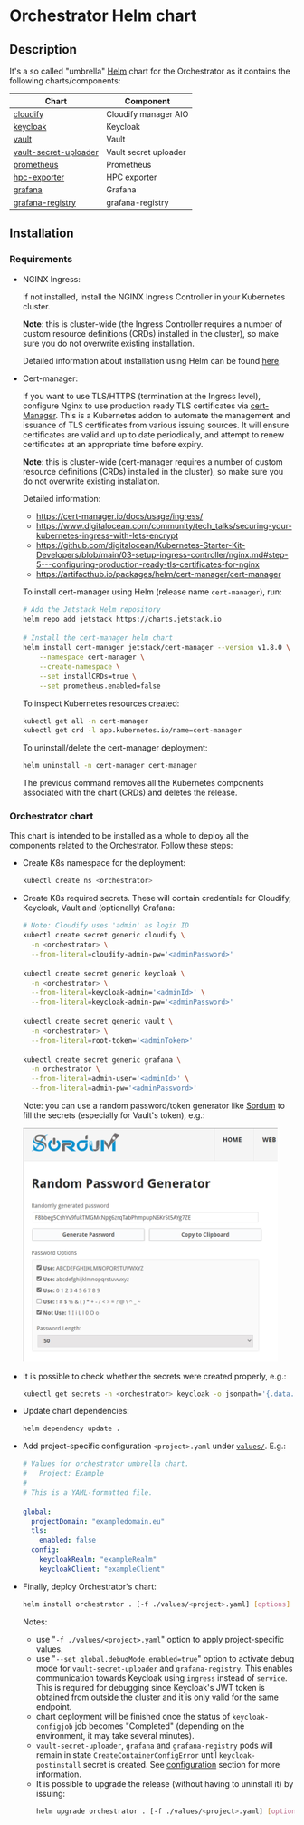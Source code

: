 # Orchestrator Helm chart

## Description

It's a so called "umbrella" [Helm](https://helm.sh/) chart for the Orchestrator
as it contains the following charts/components:

| Chart                                                       | Component              |
|-------------------------------------------------------------|------------------------|
| [cloudify](../cloudify/README.md)                           | Cloudify manager AIO   |
| [keycloak](../keycloak/README.md)                           | Keycloak               |
| [vault](../vault/README.md)                                 | Vault                  |
| [vault-secret-uploader](../vault-secret-uploader/README.md) | Vault secret uploader  |
| [prometheus](../prometheus/README.md)                       | Prometheus             |
| [hpc-exporter](../hpc-exporter/README.md)                   | HPC exporter           |
| [grafana](../grafana/README.md)                             | Grafana                |
| [grafana-registry](../grafana-registry/README.md)           | grafana-registry       |

## Installation

### Requirements

- NGINX Ingress:

  If not installed, install the NGINX Ingress Controller in your Kubernetes cluster.

  **Note**: this is cluster-wide (the Ingress Controller requires a number of custom
  resource definitions (CRDs) installed in the cluster), so make sure you do not
  overwrite existing installation.

  Detailed information about installation using Helm can be found
  [here](https://github.com/nginxinc/kubernetes-ingress/tree/main/deployments/helm-chart#nginx-ingress-controller-helm-chart).

- Cert-manager:

  If you want to use TLS/HTTPS (termination at the Ingress level),
  configure Nginx to use production ready TLS certificates
  via [cert-Manager](https://cert-manager.io/).
  This is a Kubernetes addon to automate the management and issuance of TLS
  certificates from various issuing sources.
  It will ensure certificates are valid and up to date periodically, and
  attempt to renew certificates at an appropriate time before expiry.

  **Note**: this is cluster-wide (cert-manager requires a number of custom
  resource definitions (CRDs) installed in the cluster), so make sure you
  do not overwrite existing installation.

  Detailed information:
  - https://cert-manager.io/docs/usage/ingress/
  - https://www.digitalocean.com/community/tech_talks/securing-your-kubernetes-ingress-with-lets-encrypt
  - https://github.com/digitalocean/Kubernetes-Starter-Kit-Developers/blob/main/03-setup-ingress-controller/nginx.md#step-5---configuring-production-ready-tls-certificates-for-nginx
  - https://artifacthub.io/packages/helm/cert-manager/cert-manager

  To install cert-manager using Helm (release name `cert-manager`), run:

  ```sh
  # Add the Jetstack Helm repository
  helm repo add jetstack https://charts.jetstack.io

  # Install the cert-manager helm chart
  helm install cert-manager jetstack/cert-manager --version v1.8.0 \
      --namespace cert-manager \
      --create-namespace \
      --set installCRDs=true \
      --set prometheus.enabled=false
  ```

  To inspect Kubernetes resources created:

  ```sh
  kubectl get all -n cert-manager
  kubectl get crd -l app.kubernetes.io/name=cert-manager
  ```

  To uninstall/delete the cert-manager deployment:

  ```sh
  helm uninstall -n cert-manager cert-manager
  ```

  The previous command removes all the Kubernetes components associated
  with the chart (CRDs) and deletes the release.


### Orchestrator chart

This chart is intended to be installed as a whole to deploy all the components related to the Orchestrator.
Follow these steps:

- Create K8s namespace for the deployment:

  ```sh
  kubectl create ns <orchestrator>
  ```

- Create K8s required secrets. These will contain credentials for Cloudify,
  Keycloak, Vault and (optionally) Grafana:

  ```sh
  # Note: Cloudify uses 'admin' as login ID
  kubectl create secret generic cloudify \
    -n <orchestrator> \
    --from-literal=cloudify-admin-pw='<adminPassword>'

  kubectl create secret generic keycloak \
    -n <orchestrator> \
    --from-literal=keycloak-admin='<adminId>' \
    --from-literal=keycloak-admin-pw='<adminPassword>'

  kubectl create secret generic vault \
    -n <orchestrator> \
    --from-literal=root-token='<adminToken>'

  kubectl create secret generic grafana \
    -n orchestrator \
    --from-literal=admin-user='<adminId>' \
    --from-literal=admin-pw='<adminPassword>'
  ```

  Note: you can use a random password/token generator like
  [Sordum](https://www.sordum.org/passwordgenerator/)
  to fill the secrets (especially for Vault's token), e.g.:

  <img src="./images/token-generator.png" alt="Token generator example" title="Token generator example" width="450" />

- It is possible to check whether the secrets were created properly, e.g.:

  ```sh
  kubectl get secrets -n <orchestrator> keycloak -o jsonpath='{.data.keycloak-admin}' | base64 --decode
  ```

- Update chart dependencies:

  ```sh
  helm dependency update .
  ```

- Add project-specific configuration `<project>.yaml` under [`values/`](./values/). E.g.:

  ```yaml
  # Values for orchestrator umbrella chart.
  #   Project: Example
  #
  # This is a YAML-formatted file.

  global:
    projectDomain: "exampledomain.eu"
    tls:
      enabled: false
    config:
      keycloakRealm: "exampleRealm"
      keycloakClient: "exampleClient"
  ```


- Finally, deploy Orchestrator's chart:

  ```sh
  helm install orchestrator . [-f ./values/<project>.yaml] [options] -n <orchestrator>
  ```

  Notes:
  - use "`-f ./values/<project>.yaml`" option to apply project-specific values.
  - use "`--set global.debugMode.enabled=true`" option to activate debug mode for
    `vault-secret-uploader` and `grafana-registry`.
    This enables communication towards Keycloak using `ingress` instead
    of `service`. This is required for debugging since Keycloak's JWT
    token is obtained from outside the cluster and it is only valid for
    the same endpoint.
  - chart deployment will be finished once the status of `keycloak-configjob` job
    becomes "Completed"
    (depending on the environment, it may take several minutes).
  - `vault-secret-uploader`, `grafana` and `grafana-registry` pods will remain
    in state `CreateContainerConfigError` until `keycloak-postinstall` secret
    is created. See [configuration](../README.md#keycloak) section for more information.
  - It is possible to upgrade the release (without having to uninstall it) by issuing:
    ```sh
    helm upgrade orchestrator . [-f ./values/<project>.yaml] [options] -n <orchestrator>
    ```